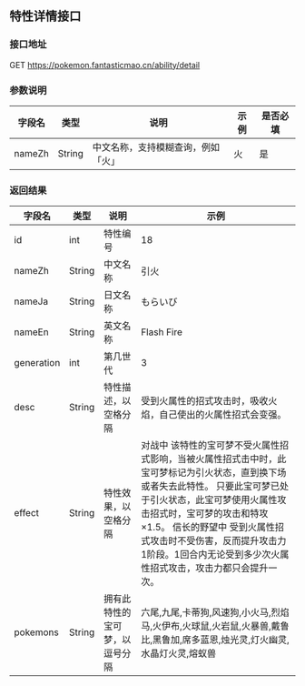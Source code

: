 ## 特性详情接口

### 接口地址
GET https://pokemon.fantasticmao.cn/ability/detail

### 参数说明
字段名 | 类型 | 说明 | 示例 | 是否必填
--- | --- | --- | --- | ---
nameZh | String | 中文名称，支持模糊查询，例如「火」 | 火 | 是

### 返回结果
字段名 | 类型 | 说明 | 示例
--- | --- | --- | ---
id | int | 特性编号 | 18
nameZh | String | 中文名称 | 引火
nameJa | String | 日文名称 | もらいび
nameEn | String | 英文名称 | Flash Fire
generation | int | 第几世代 | 3
desc | String | 特性描述，以空格分隔 | 受到火属性的招式攻击时，吸收火焰，自己使出的火属性招式会变强。
effect | String | 特性效果，以空格分隔 | 对战中 该特性的宝可梦不受火属性招式影响，当被火属性招式击中时，此宝可梦标记为引火状态，直到换下场或者失去此特性。 只要此宝可梦已处于引火状态，此宝可梦使用火属性攻击招式时，宝可梦的攻击和特攻×1.5。 信长的野望中 受到火属性招式攻击时不受伤害，反而提升攻击力1阶段。1回合内无论受到多少次火属性招式攻击，攻击力都只会提升一次。
pokemons | String | 拥有此特性的宝可梦，以逗号分隔 | 六尾,九尾,卡蒂狗,风速狗,小火马,烈焰马,火伊布,火球鼠,火岩鼠,火暴兽,戴鲁比,黑鲁加,席多蓝恩,烛光灵,灯火幽灵,水晶灯火灵,熔蚁兽